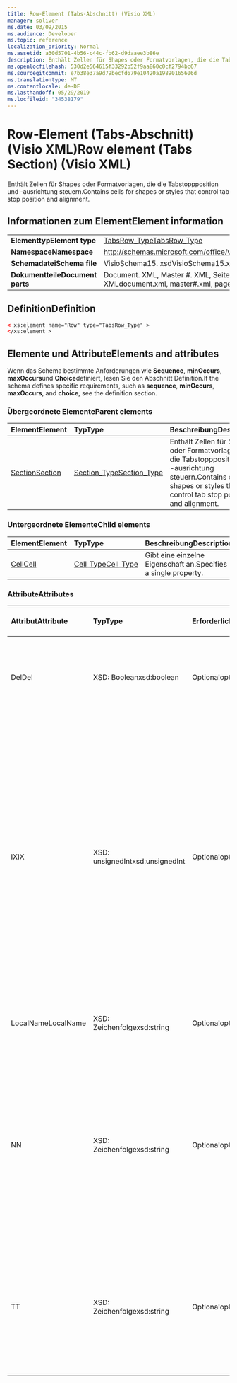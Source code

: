 ```yaml
---
title: Row-Element (Tabs-Abschnitt) (Visio XML)
manager: soliver
ms.date: 03/09/2015
ms.audience: Developer
ms.topic: reference
localization_priority: Normal
ms.assetid: a30d5701-4b56-c44c-fb62-d9daaee3b86e
description: Enthält Zellen für Shapes oder Formatvorlagen, die die Tabstoppposition und -ausrichtung steuern.
ms.openlocfilehash: 530d2e564615f33292b52f9aa860c0cf2794bc67
ms.sourcegitcommit: e7b38e37a9d79becfd679e10420a19890165606d
ms.translationtype: MT
ms.contentlocale: de-DE
ms.lasthandoff: 05/29/2019
ms.locfileid: "34538179"
---
```

# <a name="row-element-tabs-section-visio-xml"></a><span data-ttu-id="0e27a-103">Row-Element (Tabs-Abschnitt) (Visio XML)</span><span class="sxs-lookup"><span data-stu-id="0e27a-103">Row element (Tabs Section) (Visio XML)</span></span>

<span data-ttu-id="0e27a-104">Enthält Zellen für Shapes oder Formatvorlagen, die die Tabstoppposition und -ausrichtung steuern.</span><span class="sxs-lookup"><span data-stu-id="0e27a-104">Contains cells for shapes or styles that control tab stop position and alignment.</span></span>
  
## <a name="element-information"></a><span data-ttu-id="0e27a-105">Informationen zum Element</span><span class="sxs-lookup"><span data-stu-id="0e27a-105">Element information</span></span>

|||
|:-----|:-----|
|<span data-ttu-id="0e27a-106">**Elementtyp**</span><span class="sxs-lookup"><span data-stu-id="0e27a-106">**Element type**</span></span> <br/> |[<span data-ttu-id="0e27a-107">TabsRow_Type</span><span class="sxs-lookup"><span data-stu-id="0e27a-107">TabsRow_Type</span></span>](tabsrow_type-complextypevisio-xml.md) <br/> |
|<span data-ttu-id="0e27a-108">**Namespace**</span><span class="sxs-lookup"><span data-stu-id="0e27a-108">**Namespace**</span></span> <br/> |http://schemas.microsoft.com/office/visio/2012/main  <br/> |
|<span data-ttu-id="0e27a-109">**Schemadatei**</span><span class="sxs-lookup"><span data-stu-id="0e27a-109">**Schema file**</span></span> <br/> |<span data-ttu-id="0e27a-110">VisioSchema15. xsd</span><span class="sxs-lookup"><span data-stu-id="0e27a-110">VisioSchema15.xsd</span></span>  <br/> |
|<span data-ttu-id="0e27a-111">**Dokumentteile**</span><span class="sxs-lookup"><span data-stu-id="0e27a-111">**Document parts**</span></span> <br/> |<span data-ttu-id="0e27a-112">Document. XML, Master #. XML, Seite #. XML</span><span class="sxs-lookup"><span data-stu-id="0e27a-112">document.xml, master#.xml, page#.xml</span></span>  <br/> |
   
## <a name="definition"></a><span data-ttu-id="0e27a-113">Definition</span><span class="sxs-lookup"><span data-stu-id="0e27a-113">Definition</span></span>

```XML
< xs:element name="Row" type="TabsRow_Type" >
</xs:element >
```

## <a name="elements-and-attributes"></a><span data-ttu-id="0e27a-114">Elemente und Attribute</span><span class="sxs-lookup"><span data-stu-id="0e27a-114">Elements and attributes</span></span>

<span data-ttu-id="0e27a-115">Wenn das Schema bestimmte Anforderungen wie **Sequence**, **minOccurs**, **maxOccurs**und **Choice**definiert, lesen Sie den Abschnitt Definition.</span><span class="sxs-lookup"><span data-stu-id="0e27a-115">If the schema defines specific requirements, such as **sequence**, **minOccurs**, **maxOccurs**, and **choice**, see the definition section.</span></span> 
  
### <a name="parent-elements"></a><span data-ttu-id="0e27a-116">Übergeordnete Elemente</span><span class="sxs-lookup"><span data-stu-id="0e27a-116">Parent elements</span></span>

|<span data-ttu-id="0e27a-117">**Element**</span><span class="sxs-lookup"><span data-stu-id="0e27a-117">**Element**</span></span>|<span data-ttu-id="0e27a-118">**Typ**</span><span class="sxs-lookup"><span data-stu-id="0e27a-118">**Type**</span></span>|<span data-ttu-id="0e27a-119">**Beschreibung**</span><span class="sxs-lookup"><span data-stu-id="0e27a-119">**Description**</span></span>|
|:-----|:-----|:-----|
|[<span data-ttu-id="0e27a-120">Section</span><span class="sxs-lookup"><span data-stu-id="0e27a-120">Section</span></span>](section-element-sheet_type-complextypevisio-xml.md) <br/> |[<span data-ttu-id="0e27a-121">Section_Type</span><span class="sxs-lookup"><span data-stu-id="0e27a-121">Section_Type</span></span>](section_type-complextypevisio-xml.md) <br/> |<span data-ttu-id="0e27a-122">Enthält Zellen für Shapes oder Formatvorlagen, die die Tabstoppposition und -ausrichtung steuern.</span><span class="sxs-lookup"><span data-stu-id="0e27a-122">Contains cells for shapes or styles that control tab stop position and alignment.</span></span>  <br/> |
   
### <a name="child-elements"></a><span data-ttu-id="0e27a-123">Untergeordnete Elemente</span><span class="sxs-lookup"><span data-stu-id="0e27a-123">Child elements</span></span>

|<span data-ttu-id="0e27a-124">**Element**</span><span class="sxs-lookup"><span data-stu-id="0e27a-124">**Element**</span></span>|<span data-ttu-id="0e27a-125">**Typ**</span><span class="sxs-lookup"><span data-stu-id="0e27a-125">**Type**</span></span>|<span data-ttu-id="0e27a-126">**Beschreibung**</span><span class="sxs-lookup"><span data-stu-id="0e27a-126">**Description**</span></span>|
|:-----|:-----|:-----|
|[<span data-ttu-id="0e27a-127">Cell</span><span class="sxs-lookup"><span data-stu-id="0e27a-127">Cell</span></span>](cell-element-tabs-sectionvisio-xml.md) <br/> |[<span data-ttu-id="0e27a-128">Cell_Type</span><span class="sxs-lookup"><span data-stu-id="0e27a-128">Cell_Type</span></span>](cell_type-complextypevisio-xml.md) <br/> |<span data-ttu-id="0e27a-129">Gibt eine einzelne Eigenschaft an.</span><span class="sxs-lookup"><span data-stu-id="0e27a-129">Specifies a single property.</span></span>  <br/> |
   
### <a name="attributes"></a><span data-ttu-id="0e27a-130">Attribute</span><span class="sxs-lookup"><span data-stu-id="0e27a-130">Attributes</span></span>

|<span data-ttu-id="0e27a-131">**Attribut**</span><span class="sxs-lookup"><span data-stu-id="0e27a-131">**Attribute**</span></span>|<span data-ttu-id="0e27a-132">**Typ**</span><span class="sxs-lookup"><span data-stu-id="0e27a-132">**Type**</span></span>|<span data-ttu-id="0e27a-133">**Erforderlich**</span><span class="sxs-lookup"><span data-stu-id="0e27a-133">**Required**</span></span>|<span data-ttu-id="0e27a-134">**Beschreibung**</span><span class="sxs-lookup"><span data-stu-id="0e27a-134">**Description**</span></span>|<span data-ttu-id="0e27a-135">**Mögliche Werte**</span><span class="sxs-lookup"><span data-stu-id="0e27a-135">**Possible values**</span></span>|
|:-----|:-----|:-----|:-----|:-----|
|<span data-ttu-id="0e27a-136">Del</span><span class="sxs-lookup"><span data-stu-id="0e27a-136">Del</span></span>  <br/> |<span data-ttu-id="0e27a-137">XSD: Boolean</span><span class="sxs-lookup"><span data-stu-id="0e27a-137">xsd:boolean</span></span>  <br/> |<span data-ttu-id="0e27a-138">Optional</span><span class="sxs-lookup"><span data-stu-id="0e27a-138">optional</span></span>  <br/> |<span data-ttu-id="0e27a-139">Gibt an, ob eine Zeile, die andernfalls von einem Master-Shape geerbt würde, gelöscht wurde.</span><span class="sxs-lookup"><span data-stu-id="0e27a-139">Specifies whether a row that would otherwise be inherited from a master shape has been deleted.</span></span>  <br/> |<span data-ttu-id="0e27a-140">Werte des XSD: Boolean-Typs.</span><span class="sxs-lookup"><span data-stu-id="0e27a-140">Values of the xsd:boolean type.</span></span>  <br/> |
|<span data-ttu-id="0e27a-141">IX</span><span class="sxs-lookup"><span data-stu-id="0e27a-141">IX</span></span>  <br/> |<span data-ttu-id="0e27a-142">XSD: unsignedInt</span><span class="sxs-lookup"><span data-stu-id="0e27a-142">xsd:unsignedInt</span></span>  <br/> |<span data-ttu-id="0e27a-143">Optional</span><span class="sxs-lookup"><span data-stu-id="0e27a-143">optional</span></span>  <br/> |<span data-ttu-id="0e27a-144">Gibt den 1-basierten Bezeichner für die Zeile an.</span><span class="sxs-lookup"><span data-stu-id="0e27a-144">Specifies the one-based identifier for the row.</span></span> <span data-ttu-id="0e27a-145">Es sollte eindeutigen und größer sein als andere Bezeichner im gleichen Abschnitt. Das IX-Attribut wird nur für die Abschnitte Character, Connection, Field, FillGradient, Geometry, Layer, LineGradient, Paragraph, Reviewer, Scratch und Tabs verwendet.</span><span class="sxs-lookup"><span data-stu-id="0e27a-145">It should be unqiue and greater than other identifiers in the same section.The IX attribute is only used for the Character, Connection, Field, FillGradient, Geometry, Layer, LineGradient, Paragraph, Reviewer, Scratch, and Tabs sections.</span></span> <span data-ttu-id="0e27a-146">Eine Zeile kann nur eines der Attribute IX oder N aufweisen.</span><span class="sxs-lookup"><span data-stu-id="0e27a-146">A row can only have one of the IX or N attributes.</span></span>  <br/> |<span data-ttu-id="0e27a-147">Werte des XSD: unsignedInt-Typs.</span><span class="sxs-lookup"><span data-stu-id="0e27a-147">Values of the xsd:unsignedInt type.</span></span>  <br/> |
|<span data-ttu-id="0e27a-148">LocalName</span><span class="sxs-lookup"><span data-stu-id="0e27a-148">LocalName</span></span>  <br/> |<span data-ttu-id="0e27a-149">XSD: Zeichenfolge</span><span class="sxs-lookup"><span data-stu-id="0e27a-149">xsd:string</span></span>  <br/> |<span data-ttu-id="0e27a-150">Optional</span><span class="sxs-lookup"><span data-stu-id="0e27a-150">optional</span></span>  <br/> |<span data-ttu-id="0e27a-151">Gibt den eindeutigen sprachenabhängigen Namen der Zeile an.</span><span class="sxs-lookup"><span data-stu-id="0e27a-151">Specifies the unique language-dependent name of the row.</span></span>  <br/> |<span data-ttu-id="0e27a-152">Werte des Typs XSD: String.</span><span class="sxs-lookup"><span data-stu-id="0e27a-152">Values of the xsd:string type.</span></span>  <br/> |
|<span data-ttu-id="0e27a-153">N</span><span class="sxs-lookup"><span data-stu-id="0e27a-153">N</span></span>  <br/> |<span data-ttu-id="0e27a-154">XSD: Zeichenfolge</span><span class="sxs-lookup"><span data-stu-id="0e27a-154">xsd:string</span></span>  <br/> |<span data-ttu-id="0e27a-155">Optional</span><span class="sxs-lookup"><span data-stu-id="0e27a-155">optional</span></span>  <br/> |<span data-ttu-id="0e27a-156">Gibt den eindeutigen sprachunabhängigen Namen der Zeile an. Das N-Attribut wird nur für die Abschnitte User, Property, Actions, Control, Connection, Hyperlink und ActionTag verwendet.</span><span class="sxs-lookup"><span data-stu-id="0e27a-156">Specifies the unique language-independent name of the row.The N attribute is only used for the User, Property, Actions, Control, Connection, Hyperlink, and ActionTag sections.</span></span> <span data-ttu-id="0e27a-157">Eine Zeile kann nur eines der Attribute IX oder N aufweisen.</span><span class="sxs-lookup"><span data-stu-id="0e27a-157">A row can only have one of the IX or N attributes.</span></span>  <br/> |<span data-ttu-id="0e27a-158">Werte des Typs XSD: String.</span><span class="sxs-lookup"><span data-stu-id="0e27a-158">Values of the xsd:string type.</span></span>  <br/> |
|<span data-ttu-id="0e27a-159">T</span><span class="sxs-lookup"><span data-stu-id="0e27a-159">T</span></span>  <br/> |<span data-ttu-id="0e27a-160">XSD: Zeichenfolge</span><span class="sxs-lookup"><span data-stu-id="0e27a-160">xsd:string</span></span>  <br/> |<span data-ttu-id="0e27a-161">Optional</span><span class="sxs-lookup"><span data-stu-id="0e27a-161">optional</span></span>  <br/> |<span data-ttu-id="0e27a-162">Gibt den Typ des geometrischen Pfads an, der durch die Zeile dargestellt wird und in der Geometrie Visualisierung verwendet wird.</span><span class="sxs-lookup"><span data-stu-id="0e27a-162">Specifies the type of the geometric path represented by the row and used in geometry visualization.</span></span> <span data-ttu-id="0e27a-163">Das T-Attribut wird nur für den Abschnitt "Geometry" verwendet.</span><span class="sxs-lookup"><span data-stu-id="0e27a-163">The T attribute is only used for the Geometry section.</span></span>  <br/> |<span data-ttu-id="0e27a-164">Werte des Typs XSD: String.</span><span class="sxs-lookup"><span data-stu-id="0e27a-164">Values of the xsd:string type.</span></span>  <br/> |
   


